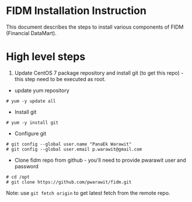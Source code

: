 FIDM Installation Instruction
====
This document describes the steps to install various components of FIDM (Financial DataMart). 

# High level steps
1. Update CentOS 7 package repository and install git (to get this repo) - this step need to be executed as root.

  * update yum repository
  ```
  # yum -y update all
  ```

  * Install git
  ```
  # yum -y install git
  ```
  
  * Configure git 
  ```
  # git config --global user.name "PanaEk Warawit"
  # git config --global user.email p.warawit@gmail.com
  ```
  
  * Clone fidm repo from github - you'll need to provide pwarawit user and password
  ```
  # cd /opt
  # git clone https://github.com/pwarawit/fidm.git
  ```
  Note: use `git fetch origin` to get latest fetch from the remote repo.



